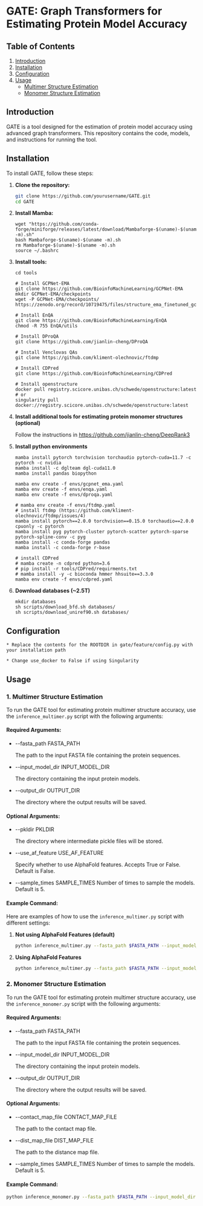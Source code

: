 # GATE: Graph Transformers for Estimating Protein Model Accuracy

## Table of Contents
1. [Introduction](#introduction)
2. [Installation](#installation)
3. [Configuration](#configuration)
4. [Usage](#usage)
   - [Multimer Structure Estimation](#1-multimer-structure-estimation)
   - [Monomer Structure Estimation](#2-monomer-structure-estimation)

## Introduction
GATE is a tool designed for the estimation of protein model accuracy using advanced graph transformers. This repository contains the code, models, and instructions for running the tool.

## Installation
To install GATE, follow these steps:

1. **Clone the repository:**
   ```bash
   git clone https://github.com/yourusername/GATE.git
   cd GATE
2. **Install Mamba:**
    ```
    wget "https://github.com/conda-forge/miniforge/releases/latest/download/Mambaforge-$(uname)-$(uname -m).sh"
    bash Mambaforge-$(uname)-$(uname -m).sh 
    rm Mambaforge-$(uname)-$(uname -m).sh
    source ~/.bashrc  
    ```
3. **Install tools:**

    ```
    cd tools

    # Install GCPNet-EMA
    git clone https://github.com/BioinfoMachineLearning/GCPNet-EMA
    mkdir GCPNet-EMA/checkpoints
    wget -P GCPNet-EMA/checkpoints/ https://zenodo.org/record/10719475/files/structure_ema_finetuned_gcpnet_i2d5t9xh_best_epoch_106.ckpt

    # Install EnQA
    git clone https://github.com/BioinfoMachineLearning/EnQA
    chmod -R 755 EnQA/utils

    # Install DProQA
    git clone https://github.com/jianlin-cheng/DProQA

    # Install Venclovas QAs
    git clone https://github.com/kliment-olechnovic/ftdmp

    # Install CDPred
    git clone https://github.com/BioinfoMachineLearning/CDPred

    # Install openstructure
    docker pull registry.scicore.unibas.ch/schwede/openstructure:latest
    # or
    singularity pull docker://registry.scicore.unibas.ch/schwede/openstructure:latest
    ```
4. **Install additional tools for estimating protein monomer structures (optional)**

    Follow the instructions in https://github.com/jianlin-cheng/DeepRank3
    
5. **Install python environments**

    ```
    mamba install pytorch torchvision torchaudio pytorch-cuda=11.7 -c pytorch -c nvidia
    mamba install -c dglteam dgl-cuda11.0
    mamba install pandas biopython

    mamba env create -f envs/gcpnet_ema.yaml
    mamba env create -f envs/enqa.yaml
    mamba env create -f envs/dproqa.yaml

    # mamba env create -f envs/ftdmp.yaml
    # install ftdmp (https://github.com/kliment-olechnovic/ftdmp/issues/4)
    mamba install pytorch==2.0.0 torchvision==0.15.0 torchaudio==2.0.0 cpuonly -c pytorch
    mamba install pyg pytorch-cluster pytorch-scatter pytorch-sparse pytorch-spline-conv -c pyg
    mamba install -c conda-forge pandas
    mamba install -c conda-forge r-base

    # install CDPred
    # mamba create -n cdpred python=3.6
    # pip install -r tools/CDPred/requirments.txt
    # mamba install -y -c bioconda hmmer hhsuite==3.3.0 
    mamba env create -f envs/cdpred.yaml

    ```

6. **Download databases (~2.5T)**

    ```
    mkdir databases
    sh scripts/download_bfd.sh databases/
    sh scripts/download_uniref90.sh databases/
    ```

## **Configuration**
    
    * Replace the contents for the ROOTDIR in gate/feature/config.py with your installation path

    * Change use_docker to False if using Singularity

## Usage

### **1. Multimer Structure Estimation**
To run the GATE tool for estimating protein multimer structure accuracy, use the `inference_multimer.py` script with the following arguments:

#### Required Arguments:
* --fasta_path FASTA_PATH

    The path to the input FASTA file containing the protein sequences.

* --input_model_dir INPUT_MODEL_DIR
    
    The directory containing the input protein models.

* --output_dir OUTPUT_DIR
    
    The directory where the output results will be saved.

#### Optional Arguments:
* --pkldir PKLDIR

    The directory where intermediate pickle files will be stored.

* --use_af_feature USE_AF_FEATURE

    Specify whether to use AlphaFold features. Accepts True or False. Default is False.

* --sample_times SAMPLE_TIMES
    Number of times to sample the models. Default is 5.

#### Example Command:

Here are examples of how to use the `inference_multimer.py` script with different settings:

1. **Not using AlphaFold Features (default)**

   ```bash
   python inference_multimer.py --fasta_path $FASTA_PATH --input_model_dir $INPUT_MODEL_DIR --output_dir $OUTPUT_DIR

2. **Using AlphaFold Features**
    ```bash
    python inference_multimer.py --fasta_path $FASTA_PATH --input_model_dir $INPUT_MODEL_DIR --output_dir $OUTPUT_DIR --pkldir $PKLDIR --use_af_feature True
    ```

### **2. Monomer Structure Estimation**
To run the GATE tool for estimating protein multimer structure accuracy, use the `inference_monomer.py` script with the following arguments:

#### Required Arguments:
* --fasta_path FASTA_PATH

    The path to the input FASTA file containing the protein sequences.

* --input_model_dir INPUT_MODEL_DIR
    
    The directory containing the input protein models.

* --output_dir OUTPUT_DIR
    
    The directory where the output results will be saved.

#### Optional Arguments: 

* --contact_map_file CONTACT_MAP_FILE
    
    The path to the contact map file.

* --dist_map_file DIST_MAP_FILE
    
    The path to the distance map file.

* --sample_times SAMPLE_TIMES
    Number of times to sample the models. Default is 5.

#### Example Command:

```bash
python inference_monomer.py --fasta_path $FASTA_PATH --input_model_dir $INPUT_MODEL_DIR --output_dir $OUTPUT_DIR
```